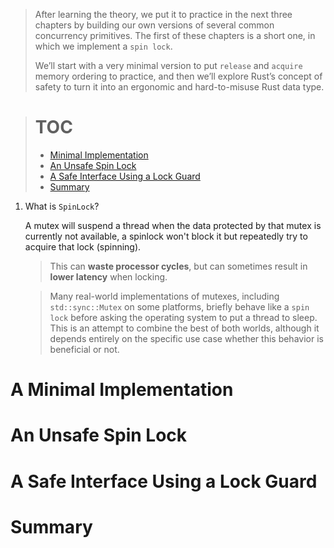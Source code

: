 > After learning the theory, we put it to practice in the next three chapters 
> by building our own versions of several common concurrency primitives. The 
> first of these chapters is a short one, in which we implement a `spin lock`.
>
> We’ll start with a very minimal version to put `release` and `acquire` memory 
> ordering to practice, and then we’ll explore Rust’s concept of safety to 
> turn it into an ergonomic and hard-to-misuse Rust data type.

> # TOC
>
> * [Minimal Implementation](minimal-implementation)
> * [An Unsafe Spin Lock](an-unsafe-spin-lock)
> * [A Safe Interface Using a Lock Guard](a-safe-interface-using-a-lock-guard)
> * [Summary](summary)

1. What is `SpinLock`?

   A mutex will suspend a thread when the data protected by that mutex is currently
   not available, a spinlock won't block it but repeatedly try to acquire that lock
   (spinning).

   > This can **waste processor cycles**, but can sometimes result in **lower 
   > latency** when locking.

   > Many real-world implementations of mutexes, including `std::sync::Mutex`
   > on some platforms, briefly behave like a `spin lock` before asking the 
   > operating system to put a thread to sleep. This is an attempt to combine 
   > the best of both worlds, although it depends entirely on the specific 
   > use case whether this behavior is beneficial or not.

# A Minimal Implementation
# An Unsafe Spin Lock
# A Safe Interface Using a Lock Guard
# Summary
